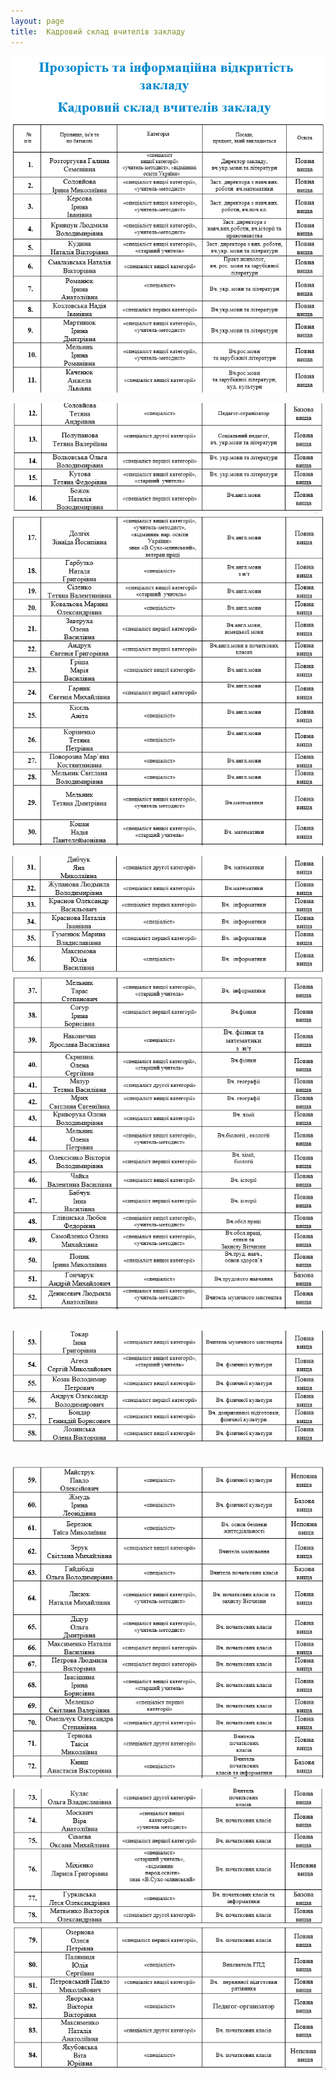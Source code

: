 ```yaml
---
layout: page
title:  Кадровий склад вчителів закладу
---
```

![](/assets/tiger-1510691738.png)

![](/assets/tiger-1510691780.png) ![](/assets/tiger-1510691809.png)

![](/assets/tiger-1510691834.png) ![](/assets/tiger-1510691859.png)

 ![](/assets/tiger-1510691889.png)

 ![](/assets/tiger-1510691915.png)

![](/assets/tiger-1510691940.png) ![](/assets/tiger-1510691963.png)